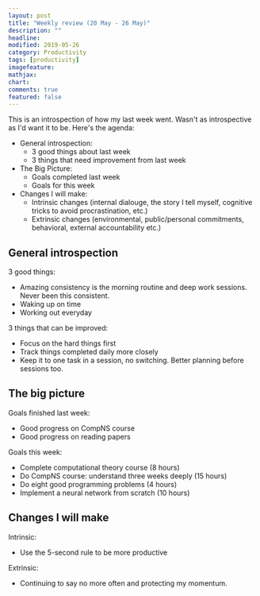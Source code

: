 ```yaml
---
layout: post
title: "Weekly review (20 May - 26 May)"
description: ""
headline: 
modified: 2019-05-26
category: Productivity
tags: [productivity]
imagefeature: 
mathjax: 
chart: 
comments: true
featured: false
---
```


This is an introspection of how my last week went. Wasn't as introspective as I'd want it to be. Here's the agenda:
* General introspection:
	* 3 good things about last week
	* 3 things that need improvement from last week
* The Big Picture:
	* Goals completed last week
	* Goals for this week
* Changes I will make:
	* Intrinsic changes (internal dialouge, the story I tell myself, cognitive tricks to avoid procrastination, etc.)
	* Extrinsic changes (environmental, public/personal commitments, behavioral, external accountability etc.)

## General introspection

3 good things:
* Amazing consistency is the morning routine and deep work sessions. Never been this consistent.
* Waking up on time
* Working out everyday

3 things that can be improved:
* Focus on the hard things first
* Track things completed daily more closely
* Keep it to one task in a session, no switching. Better planning before sessions too.
 
## The big picture

Goals finished last week:
* Good progress on CompNS course
* Good progress on reading papers

Goals this week:
* Complete computational theory course (8 hours)
* Do CompNS course: understand three weeks deeply (15 hours)
* Do eight good programming problems (4 hours)
* Implement a neural network from scratch (10 hours)

## Changes I will make

Intrinsic:
* Use the 5-second rule to be more productive

Extrinsic:
* Continuing to say no more often and protecting my momentum.

